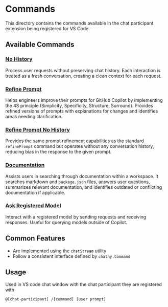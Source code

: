 # Commands

This directory contains the commands available in the chat participant extension being registered for VS Code.

## Available Commands

### [No History](/src/commands/noHistory/README.md)
Process user requests without preserving chat history. Each interaction is treated as a fresh conversation, creating a clean context for each request.

### [Refine Prompt](/src/commands/refinePrompt/README.md)
Helps engineers improve their prompts for GitHub Copilot by implementing the 4S principle (Simplicity, Specificity, Structure, Surround). Provides refined versions of prompts with explanations for changes and identifies areas needing clarification.

### [Refine Prompt No History](/src/commands/refinePromptNoHistory/README.md)
Provides the same prompt refinement capabilities as the standard `refinePrompt` command but operates without any conversation history, reducing bias in the response to the given prompt.

### [Documentation](/src/commands/documentation/README.md)
Assists users in searching through documentation within a workspace. It searches markdown and `package.json` files, answers user questions, summarizes relevant documentation, and identifies outdated or conflicting documentation if applicable.

### [Ask Registered Model](/src/commands/askRegisteredModel/README.md)
Interact with a registered model by sending requests and receiving responses. Useful for querying models outside of Copilot.

## Common Features

- Are implemented using the `chatStream` utility
- Follow a consistent interface defined by `chathy.Command`

## Usage

Used in VS code chat window with the chat participant they are registered with

```
@[chat-participant] /[command] [user prompt]
```
